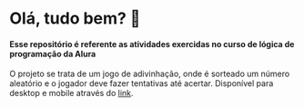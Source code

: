 # Olá, tudo bem? 🐠
#### Esse repositório é referente as atividades exercidas no curso de lógica de programação da Alura
O projeto se trata de um jogo de adivinhação, onde é sorteado um número aleatório e o jogador deve fazer tentativas até acertar. 
Disponível para desktop e mobile através do 
[link](jogonumeros-alpha.vercel.app).
